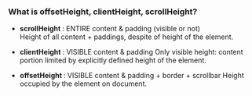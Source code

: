 ### What is offsetHeight, clientHeight, scrollHeight?
- <strong>scrollHeight </strong>: ENTIRE  content & padding (visible or not)  
Height of all content + paddings, despite of height of the element.

- <strong>clientHeight </strong>: VISIBLE content & padding
Only visible height: content portion limited by explicitly defined height of the element.

- <strong> offsetHeight </strong>: VISIBLE content & padding + border + scrollbar
Height occupied by the element on document.